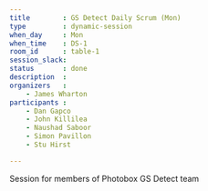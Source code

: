 ```yaml
---
title        : GS Detect Daily Scrum (Mon)
type         : dynamic-session
when_day     : Mon
when_time    : DS-1
room_id      : table-1
session_slack: 
status       : done
description  :
organizers   :
    - James Wharton
participants :
    - Dan Gapco
    - John Killilea
    - Naushad Saboor
    - Simon Pavillon
    - Stu Hirst

---
```



Session for members of Photobox GS Detect team
